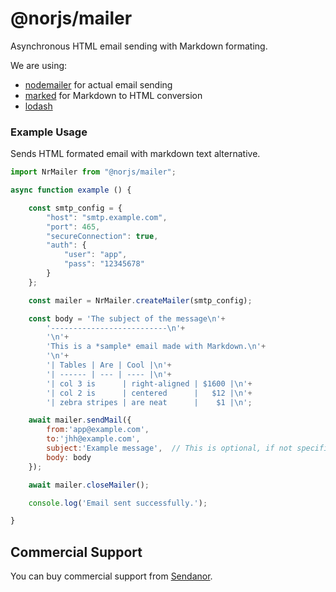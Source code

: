 @norjs/mailer
=============

Asynchronous HTML email sending with Markdown formating.

We are using:

 * [nodemailer](https://github.com/andris9/Nodemailer#nodemailer) for actual email sending
 * [marked](https://github.com/chjj/marked) for Markdown to HTML conversion
 * [lodash](https://lodash.com)

### Example Usage

Sends HTML formated email with markdown text alternative.

```javascript
import NrMailer from "@norjs/mailer";

async function example () {

    const smtp_config = {
        "host": "smtp.example.com",
        "port": 465,
        "secureConnection": true,
        "auth": {
            "user": "app",
            "pass": "12345678"
        }
    };

    const mailer = NrMailer.createMailer(smtp_config);

    const body = 'The subject of the message\n'+
        '--------------------------\n'+
        '\n'+
        'This is a *sample* email made with Markdown.\n'+
        '\n'+
        '| Tables | Are | Cool |\n'+
        '| ------ | --- | ---- |\n'+
        '| col 3 is      | right-aligned | $1600 |\n'+
        '| col 2 is      | centered      |   $12 |\n'+
        '| zebra stripes | are neat      |    $1 |\n';

    await mailer.sendMail({
        from:'app@example.com', 
        to:'jhh@example.com',
        subject:'Example message',  // This is optional, if not specified, will be "The subject of the message" from the markdown content.
        body: body
    });

    await mailer.closeMailer();

    console.log('Email sent successfully.');

}
```

Commercial Support
------------------

You can buy commercial support from [Sendanor](https://norjs.com/).
